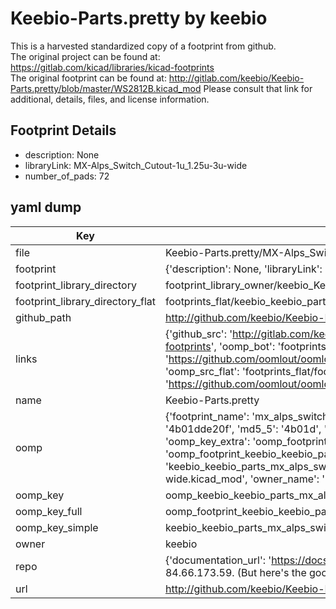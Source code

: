 # Keebio-Parts.pretty by keebio  
This is a harvested standardized copy of a footprint from github.  
The original project can be found at:  
https://gitlab.com/kicad/libraries/kicad-footprints  
The original footprint can be found at:
http://gitlab.com/keebio/Keebio-Parts.pretty/blob/master/WS2812B.kicad_mod
Please consult that link for additional, details, files, and license information.  
## Footprint Details
* description: None  
* libraryLink: MX-Alps_Switch_Cutout-1u_1.25u-3u-wide  
* number_of_pads: 72  
## yaml dump  
| Key | Value |  
| --- | --- |  
| file | Keebio-Parts.pretty/MX-Alps_Switch_Cutout-1u_1.25u-3u-wide.kicad_mod |  
| footprint | {'description': None, 'libraryLink': 'MX-Alps_Switch_Cutout-1u_1.25u-3u-wide', 'number_of_pads': 72} |  
| footprint_library_directory | footprint_library_owner/keebio_Keebio-Parts.pretty |  
| footprint_library_directory_flat | footprints_flat/keebio_keebio_parts_mx_alps_switch_cutout_1u_1_25u_3u_wide/working |  
| github_path | http://github.com/keebio/Keebio-Parts.pretty/blob/master/MX-Alps_Switch_Cutout-1u_1.25u-3u-wide.kicad_mod |  
| links | {'github_src': 'http://gitlab.com/keebio/Keebio-Parts.pretty/blob/master/WS2812B.kicad_mod', 'github_src_repo': 'https://gitlab.com/kicad/libraries/kicad-footprints', 'oomp_bot': 'footprints/keebio_keebio_parts_mx_alps_switch_cutout_1u_1_25u_3u_wide/working', 'oomp_bot_github': 'https://github.com/oomlout/oomlout_oomp_footprint_bot/tree/main/footprints/keebio_keebio_parts_mx_alps_switch_cutout_1u_1_25u_3u_wide/working', 'oomp_src_flat': 'footprints_flat/footprints_flat/keebio_keebio_parts_mx_alps_switch_cutout_1u_1_25u_3u_wide/working', 'oomp_src_flat_github': 'https://github.com/oomlout/oomlout_oomp_footprint_src/tree/main/footprints_flat/keebio_keebio_parts_mx_alps_switch_cutout_1u_1_25u_3u_wide/working'} |  
| name | Keebio-Parts.pretty |  
| oomp | {'footprint_name': 'mx_alps_switch_cutout_1u_1_25u_3u_wide', 'library_name': 'keebio_parts', 'md5': '4b01dde20f7fb84fc6c0e54db5d97b81', 'md5_10': '4b01dde20f', 'md5_5': '4b01d', 'md5_6': '4b01dd', 'oomp_key': 'oomp_keebio_keebio_parts_mx_alps_switch_cutout_1u_1_25u_3u_wide', 'oomp_key_extra': 'oomp_footprint_keebio_keebio_parts_mx_alps_switch_cutout_1u_1_25u_3u_wide', 'oomp_key_full': 'oomp_footprint_keebio_keebio_parts_mx_alps_switch_cutout_1u_1_25u_3u_wide_4b01dd', 'oomp_key_simple': 'keebio_keebio_parts_mx_alps_switch_cutout_1u_1_25u_3u_wide', 'original_filename': 'Keebio-Parts.pretty/MX-Alps_Switch_Cutout-1u_1.25u-3u-wide.kicad_mod', 'owner_name': 'keebio'} |  
| oomp_key | oomp_keebio_keebio_parts_mx_alps_switch_cutout_1u_1_25u_3u_wide |  
| oomp_key_full | oomp_footprint_keebio_keebio_parts_mx_alps_switch_cutout_1u_1_25u_3u_wide |  
| oomp_key_simple | keebio_keebio_parts_mx_alps_switch_cutout_1u_1_25u_3u_wide |  
| owner | keebio |  
| repo | {'documentation_url': 'https://docs.github.com/rest/overview/resources-in-the-rest-api#rate-limiting', 'message': "API rate limit exceeded for 84.66.173.59. (But here's the good news: Authenticated requests get a higher rate limit. Check out the documentation for more details.)"} |  
| url | http://github.com/keebio/Keebio-Parts.pretty |  

